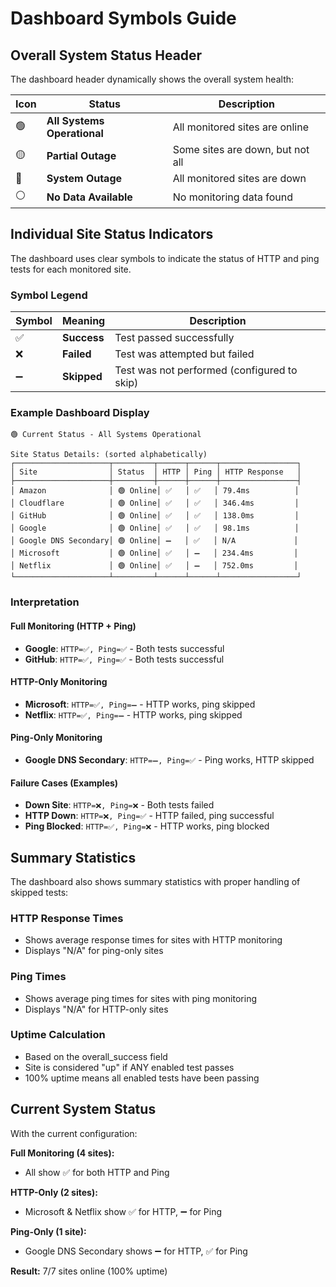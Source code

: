 # Dashboard Symbols Guide

## Overall System Status Header

The dashboard header dynamically shows the overall system health:

| Icon | Status | Description |
|------|--------|-------------|
| 🟢 | **All Systems Operational** | All monitored sites are online |
| 🟡 | **Partial Outage** | Some sites are down, but not all |
| 🔴 | **System Outage** | All monitored sites are down |
| ⚪ | **No Data Available** | No monitoring data found |

## Individual Site Status Indicators

The dashboard uses clear symbols to indicate the status of HTTP and ping tests for each monitored site.

### Symbol Legend

| Symbol | Meaning | Description |
|--------|---------|-------------|
| ✅ | **Success** | Test passed successfully |
| ❌ | **Failed** | Test was attempted but failed |
| ➖ | **Skipped** | Test was not performed (configured to skip) |

### Example Dashboard Display

```
🟢 Current Status - All Systems Operational

Site Status Details: (sorted alphabetically)
┌─────────────────────┬─────────┬──────┬──────┬─────────────────┐
│ Site                │ Status  │ HTTP │ Ping │ HTTP Response   │
├─────────────────────┼─────────┼──────┼──────┼─────────────────┤
│ Amazon              │ 🟢 Online│ ✅   │ ✅   │ 79.4ms          │
│ Cloudflare          │ 🟢 Online│ ✅   │ ✅   │ 346.4ms         │
│ GitHub              │ 🟢 Online│ ✅   │ ✅   │ 138.0ms         │
│ Google              │ 🟢 Online│ ✅   │ ✅   │ 98.1ms          │
│ Google DNS Secondary│ 🟢 Online│ ➖   │ ✅   │ N/A             │
│ Microsoft           │ 🟢 Online│ ✅   │ ➖   │ 234.4ms         │
│ Netflix             │ 🟢 Online│ ✅   │ ➖   │ 752.0ms         │
└─────────────────────┴─────────┴──────┴──────┴─────────────────┘
```

### Interpretation

#### Full Monitoring (HTTP + Ping)
- **Google**: `HTTP=✅, Ping=✅` - Both tests successful
- **GitHub**: `HTTP=✅, Ping=✅` - Both tests successful

#### HTTP-Only Monitoring  
- **Microsoft**: `HTTP=✅, Ping=➖` - HTTP works, ping skipped
- **Netflix**: `HTTP=✅, Ping=➖` - HTTP works, ping skipped

#### Ping-Only Monitoring
- **Google DNS Secondary**: `HTTP=➖, Ping=✅` - Ping works, HTTP skipped

#### Failure Cases (Examples)
- **Down Site**: `HTTP=❌, Ping=❌` - Both tests failed
- **HTTP Down**: `HTTP=❌, Ping=✅` - HTTP failed, ping successful
- **Ping Blocked**: `HTTP=✅, Ping=❌` - HTTP works, ping blocked

## Summary Statistics

The dashboard also shows summary statistics with proper handling of skipped tests:

### HTTP Response Times
- Shows average response times for sites with HTTP monitoring
- Displays "N/A" for ping-only sites

### Ping Times  
- Shows average ping times for sites with ping monitoring
- Displays "N/A" for HTTP-only sites

### Uptime Calculation
- Based on the overall_success field
- Site is considered "up" if ANY enabled test passes
- 100% uptime means all enabled tests have been passing

## Current System Status

With the current configuration:

**Full Monitoring (4 sites):**
- All show ✅ for both HTTP and Ping

**HTTP-Only (2 sites):**  
- Microsoft & Netflix show ✅ for HTTP, ➖ for Ping

**Ping-Only (1 site):**
- Google DNS Secondary shows ➖ for HTTP, ✅ for Ping

**Result:** 7/7 sites online (100% uptime)
